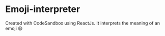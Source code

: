 # Emoji-interpreter
Created with CodeSandbox using ReactJs. It interprets the meaning of an emoji 😃
